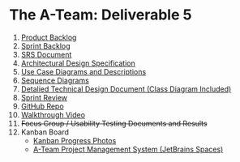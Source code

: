 # The A-Team: Deliverable 5

1.    [Product Backlog](https://docs.google.com/spreadsheets/d/1qiva5Cqyvc-7M2_Arl1Ztq76fi4Xm5y43vZg9Ody7QM/edit#gid=616909607)
2.    [Sprint Backlog](https://docs.google.com/spreadsheets/d/1pw283njmaZEpOthaSxv1VoHviQTXABJ7/edit#gid=1448491115)
3.    [SRS Document](https://docs.google.com/document/d/19RdqCek5BAVp5s-bPqRss-IbP4obpr3v/edit)
4.    [Architectural Design Specification](https://docs.google.com/document/d/1ZvaReG9MMKDv57G5W7PK3SSKtc9Opg1J5jKssuVKim8/edit) 
5.    [Use Case Diagrams and Descriptions](https://docs.google.com/document/d/1HVZJPOMEdF5vOeHxHVoEccG2ijHisyy4y0z5xDaOSBI/edit?usp=sharing)
6.    [Sequence Diagrams](https://docs.google.com/document/d/1AqOGzRBFhIDMTtA0zzwFhM9aTngDF8fq4TNKDqYmBdo/edit#heading=h.87ewkvt0kdx) 
7.    [Detalied Technical Design Document (Class Diagram Included)](https://miro.com/app/board/uXjVNQ1KWrU=/?share_link_id=218485857531) 
8.    [Sprint Review](https://docs.google.com/document/d/1sEG4tHyaM308Pf25dQfIqN7FTaIKvIIHpUIT_Ac5u9Y/edit)
9.    [GitHub Repo](https://github.com/COS420-Fall23/The-A-Team)
10.    [Walkthrough Video](https://drive.google.com/drive/folders/1JIdEB4qRwWEuTZIU7XUBS_fK9qSBbIvh?usp=share_link) 
11.    ~~Focus Group / Usability Testing Documents and Results~~
12.    Kanban Board
       - [Kanban Progress Photos](https://github.com/COS420-Fall23/The-A-Team/tree/main/Deliverable%20Submissions/Team%20Kanban%20Board%20Updates)
       - [A-Team Project Management System (JetBrains Spaces)](https://bemental.jetbrains.space) 
